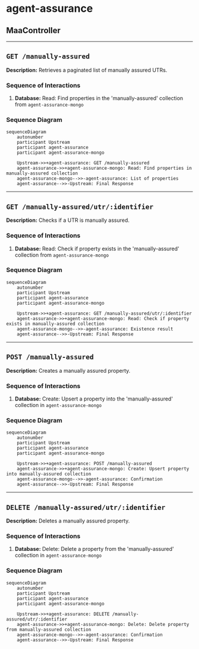 # agent-assurance

## MaaController

---

## `GET /manually-assured`

**Description:** Retrieves a paginated list of manually assured UTRs.

### Sequence of Interactions

1. **Database:** Read: Find properties in the 'manually-assured' collection from `agent-assurance-mongo`

### Sequence Diagram

```mermaid
sequenceDiagram
    autonumber
    participant Upstream
    participant agent-assurance
    participant agent-assurance-mongo

    Upstream->>+agent-assurance: GET /manually-assured
    agent-assurance->>+agent-assurance-mongo: Read: Find properties in manually-assured collection
    agent-assurance-mongo-->>-agent-assurance: List of properties
    agent-assurance-->>-Upstream: Final Response
```

---

## `GET /manually-assured/utr/:identifier`

**Description:** Checks if a UTR is manually assured.

### Sequence of Interactions

1. **Database:** Read: Check if property exists in the 'manually-assured' collection from `agent-assurance-mongo`

### Sequence Diagram

```mermaid
sequenceDiagram
    autonumber
    participant Upstream
    participant agent-assurance
    participant agent-assurance-mongo

    Upstream->>+agent-assurance: GET /manually-assured/utr/:identifier
    agent-assurance->>+agent-assurance-mongo: Read: Check if property exists in manually-assured collection
    agent-assurance-mongo-->>-agent-assurance: Existence result
    agent-assurance-->>-Upstream: Final Response
```

---

## `POST /manually-assured`

**Description:** Creates a manually assured property.

### Sequence of Interactions

1. **Database:** Create: Upsert a property into the 'manually-assured' collection in `agent-assurance-mongo`

### Sequence Diagram

```mermaid
sequenceDiagram
    autonumber
    participant Upstream
    participant agent-assurance
    participant agent-assurance-mongo

    Upstream->>+agent-assurance: POST /manually-assured
    agent-assurance->>+agent-assurance-mongo: Create: Upsert property into manually-assured collection
    agent-assurance-mongo-->>-agent-assurance: Confirmation
    agent-assurance-->>-Upstream: Final Response
```

---

## `DELETE /manually-assured/utr/:identifier`

**Description:** Deletes a manually assured property.

### Sequence of Interactions

1. **Database:** Delete: Delete a property from the 'manually-assured' collection in `agent-assurance-mongo`

### Sequence Diagram

```mermaid
sequenceDiagram
    autonumber
    participant Upstream
    participant agent-assurance
    participant agent-assurance-mongo

    Upstream->>+agent-assurance: DELETE /manually-assured/utr/:identifier
    agent-assurance->>+agent-assurance-mongo: Delete: Delete property from manually-assured collection
    agent-assurance-mongo-->>-agent-assurance: Confirmation
    agent-assurance-->>-Upstream: Final Response
```
